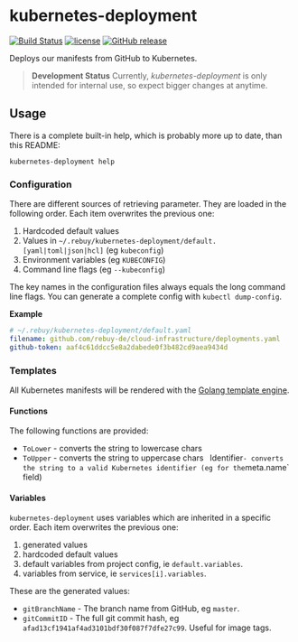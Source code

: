 # kubernetes-deployment

[![Build Status](https://travis-ci.org/rebuy-de/kubernetes-deployment.svg?branch=master)](https://travis-ci.org/rebuy-de/kubernetes-deployment)
[![license](https://img.shields.io/github/license/rebuy-de/kubernetes-deployment.svg)]()
[![GitHub release](https://img.shields.io/github/release/rebuy-de/kubernetes-deployment.svg)]()


Deploys our manifests from GitHub to Kubernetes.

> **Development Status** Currently, *kubernetes-deployment* is only intended
> for internal use, so expect bigger changes at anytime.

## Usage

There is a complete built-in help, which is probably more up to date, than this README:

```
kubernetes-deployment help
```

### Configuration

There are different sources of retrieving parameter. They are loaded in the following order. Each item overwrites the previous one:

1. Hardcoded default values
2. Values in `~/.rebuy/kubernetes-deployment/default.[yaml|toml|json|hcl]` (eg `kubeconfig`)
3. Environment variables (eg `KUBECONFIG`)
4. Command line flags (eg `--kubeconfig`)

The key names in the configuration files always equals the long command line flags. You can generate a complete config with `kubectl dump-config`.

**Example**

```yaml
# ~/.rebuy/kubernetes-deployment/default.yaml
filename: github.com/rebuy-de/cloud-infrastructure/deployments.yaml
github-token: aaf4c61ddcc5e8a2dabede0f3b482cd9aea9434d
```
### Templates

All Kubernetes manifests will be rendered with the [Golang template engine](https://golang.org/pkg/text/template/).

#### Functions

The following functions are provided:

* `ToLower` - converts the string to lowercase chars
* `ToUpper` - converts the string to uppercase chars
` `Identifier` - converts the string to a valid Kubernetes identifier (eg for the `meta.name` field)

#### Variables

`kubernetes-deployment` uses variables which are inherited in a specific order. Each item overwrites the previous one:

1. generated values
2. hardcoded default values
3. default variables from project config, ie `default.variables`.
4. variables from service, ie `services[i].variables`.

These are the generated values:

* `gitBranchName` - The branch name from GitHub, eg `master`.
* `gitCommitID` - The full git commit hash, eg `afad13cf1941af4ad3101bdf30f087f7dfe27c99`. Useful for image tags.



